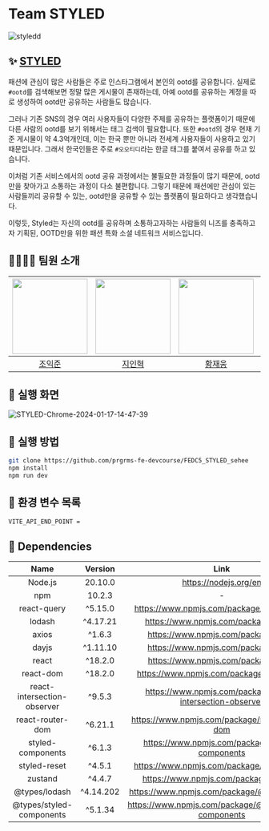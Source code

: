 # Team STYLED

![styledd](https://github.com/prgrms-fe-devcourse/FEDC5_STYLED_sehee/assets/87266785/bb921f95-e8d4-49e0-919f-4cb9e6901a30)

## ✨ [STYLED](https://styled-rho.vercel.app/)

패션에 관심이 많은 사람들은 주로 인스타그램에서 본인의 ootd를 공유합니다. 실제로 `#ootd`를 검색해보면 정말 많은 게시물이 존재하는데, 아예 ootd를 공유하는 계정을 따로 생성하여 ootd만 공유하는 사람들도 많습니다.

그러나 기존 SNS의 경우 여러 사용자들이 다양한 주제를 공유하는 플랫폼이기 때문에 다른 사람의 ootd를 보기 위해서는 태그 검색이 필요합니다. 또한 `#ootd`의 경우 현재 기준 게시물이 약 4.3억개인데, 이는 한국 뿐만 아니라 전세계 사용자들이 사용하고 있기 때문입니다. 그래서 한국인들은 주로 `#오오티디`라는 한글 태그를 붙여서 공유를 하고 있습니다.

이처럼 기존 서비스에서의 ootd 공유 과정에서는 불필요한 과정들이 많기 때문에, ootd만을 찾아가고 소통하는 과정이 다소 불편합니다. 그렇기 때문에 패션에만 관심이 있는 사람들끼리 공유할 수 있는, ootd만을 공유할 수 있는 플랫폼이 필요하다고 생각했습니다.

이렇듯, Styled는 자신의 ootd를 공유하며 소통하고자하는 사람들의 니즈를 충족하고자 기획된, OOTD만을 위한 패션 특화 소셜 네트워크 서비스입니다.

## 👨‍👨‍👦‍👦 팀원 소개

| <img src="https://avatars.githubusercontent.com/u/70748442?v=4" width="150"> | <img src="https://avatars.githubusercontent.com/u/87266785?v=4" width="150"> | <img src="https://avatars.githubusercontent.com/u/95916813?v=4" width="150"> | <img src="https://avatars.githubusercontent.com/u/74231194?v=4" width="150"> | <img src="https://avatars.githubusercontent.com/u/78135416?v=4" width="150"> |
| :--------------------------------------------------------------------------: | :--------------------------------------------------------------------------: | :--------------------------------------------------------------------------: | :--------------------------------------------------------------------------: | :--------------------------------------------------------------------------: |
|                    [조익준](https://github.com/harry7435)                    |                    [지인혁](https://github.com/wldlsgur)                     |                     [황재웅](https://github.com/w00ngja)                     |                     [이승민](https://github.com/miloul)                      |                   [김현주](https://github.com/kim-hyunjoo)                   |

## 🌈 실행 화면

![STYLED-Chrome-2024-01-17-14-47-39](https://github.com/prgrms-fe-devcourse/FEDC5_STYLED_sehee/assets/87266785/21e82786-2776-4433-bb86-0276bb1de8a4)

## 🚀 실행 방법

```sh
git clone https://github.com/prgrms-fe-devcourse/FEDC5_STYLED_sehee
npm install
npm run dev
```

## 🧷 환경 변수 목록

```sh
VITE_API_END_POINT =
```

## 👀 Dependencies

|            Name             |  Version  |                           Link                            |
| :-------------------------: | :-------: | :-------------------------------------------------------: |
|           Node.js           |  20.10.0  |                   https://nodejs.org/en                   |
|             npm             |  10.2.3   |                             -                             |
|         react-query         |  ^5.15.0  |         https://www.npmjs.com/package/react-query         |
|           lodash            | ^4.17.21  |           https://www.npmjs.com/package/lodash            |
|            axios            |  ^1.6.3   |            https://www.npmjs.com/package/axios            |
|            dayjs            | ^1.11.10  |            https://www.npmjs.com/package/dayjs            |
|            react            |  ^18.2.0  |            https://www.npmjs.com/package/react            |
|          react-dom          |  ^18.2.0  |          https://www.npmjs.com/package/react-dom          |
| react-intersection-observer |  ^9.5.3   | https://www.npmjs.com/package/react-intersection-observer |
|      react-router-dom       |  ^6.21.1  |      https://www.npmjs.com/package/react-router-dom       |
|      styled-components      |  ^6.1.3   |      https://www.npmjs.com/package/styled-components      |
|        styled-reset         |  ^4.5.1   |        https://www.npmjs.com/package/styled-reset         |
|           zustand           |  ^4.4.7   |           https://www.npmjs.com/package/zustand           |
|        @types/lodash        | ^4.14.202 |        https://www.npmjs.com/package/@types/lodash        |
|  @types/styled-components   |  ^5.1.34  |  https://www.npmjs.com/package/@types/styled-components   |
